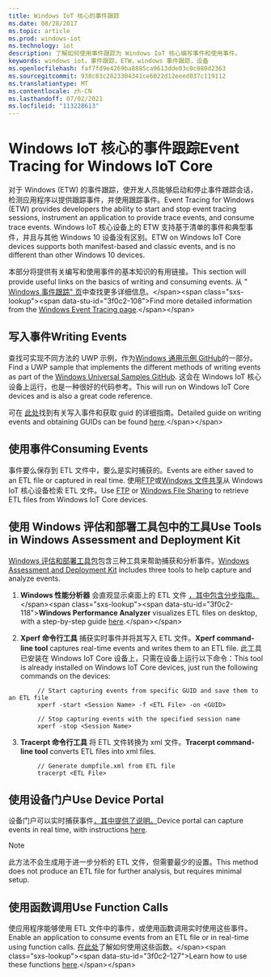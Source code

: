 ```yaml
---
title: Windows IoT 核心的事件跟踪
ms.date: 08/28/2017
ms.topic: article
ms.prod: windows-iot
ms.technology: iot
description: 了解如何使用事件跟踪为 Windows IoT 核心编写事件和使用事件。
keywords: windows iot，事件跟踪，ETW，windows 事件跟踪，设备
ms.openlocfilehash: faf7fd9e4269ba8885ca9613dde03c0c080d2363
ms.sourcegitcommit: 938c83c2823304341ce6022d12eeed037c119112
ms.translationtype: MT
ms.contentlocale: zh-CN
ms.lasthandoff: 07/02/2021
ms.locfileid: "113228613"
---
```

# <a name="event-tracing-for-windows-iot-core"></a><span data-ttu-id="3f0c2-104">Windows IoT 核心的事件跟踪</span><span class="sxs-lookup"><span data-stu-id="3f0c2-104">Event Tracing for Windows IoT Core</span></span>

<span data-ttu-id="3f0c2-105">对于 Windows (ETW) 的事件跟踪，使开发人员能够启动和停止事件跟踪会话，检测应用程序以提供跟踪事件，并使用跟踪事件。</span><span class="sxs-lookup"><span data-stu-id="3f0c2-105">Event Tracing for Windows (ETW) provides developers the ability to start and stop event tracing sessions, instrument an application to provide trace events, and consume trace events.</span></span>
<span data-ttu-id="3f0c2-106">Windows IoT 核心设备上的 ETW 支持基于清单的事件和典型事件，并且与其他 Windows 10 设备没有区别。</span><span class="sxs-lookup"><span data-stu-id="3f0c2-106">ETW on Windows IoT Core devices supports both manifest-based and classic events, and is no different than other Windows 10 devices.</span></span>

<span data-ttu-id="3f0c2-107">本部分将提供有关编写和使用事件的基本知识的有用链接。</span><span class="sxs-lookup"><span data-stu-id="3f0c2-107">This section will provide useful links on the basics of writing and consuming events.</span></span> <span data-ttu-id="3f0c2-108">从 " [Windows 事件跟踪" 页](https://msdn.microsoft.com/library/windows/desktop/bb968803(v=vs.85).aspx)中查找更多详细信息。</span><span class="sxs-lookup"><span data-stu-id="3f0c2-108">Find more detailed information from the [Windows Event Tracing page](https://msdn.microsoft.com/library/windows/desktop/bb968803(v=vs.85).aspx).</span></span>

## <a name="writing-events"></a><span data-ttu-id="3f0c2-109">写入事件</span><span class="sxs-lookup"><span data-stu-id="3f0c2-109">Writing Events</span></span>

<span data-ttu-id="3f0c2-110">查找可实现不同方法的 UWP 示例，作为[Windows 通用示例 GitHub](https://github.com/Microsoft/Windows-universal-samples/tree/master/Samples/Logging)的一部分。</span><span class="sxs-lookup"><span data-stu-id="3f0c2-110">Find a UWP sample that implements the different methods of writing events as part of the [Windows Universal Samples GitHub](https://github.com/Microsoft/Windows-universal-samples/tree/master/Samples/Logging).</span></span>
<span data-ttu-id="3f0c2-111">这会在 Windows IoT 核心设备上运行，也是一种很好的代码参考。</span><span class="sxs-lookup"><span data-stu-id="3f0c2-111">This will run on Windows IoT Core devices and is also a great code reference.</span></span>

<span data-ttu-id="3f0c2-112">可在 [此处](https://msdn.microsoft.com/library/windows/desktop/aa364161(v=vs.85).aspx)找到有关写入事件和获取 guid 的详细指南。</span><span class="sxs-lookup"><span data-stu-id="3f0c2-112">Detailed guide on writing events and obtaining GUIDs can be found [here](https://msdn.microsoft.com/library/windows/desktop/aa364161(v=vs.85).aspx).</span></span>

## <a name="consuming-events"></a><span data-ttu-id="3f0c2-113">使用事件</span><span class="sxs-lookup"><span data-stu-id="3f0c2-113">Consuming Events</span></span>

<span data-ttu-id="3f0c2-114">事件要么保存到 ETL 文件中，要么是实时捕获的。</span><span class="sxs-lookup"><span data-stu-id="3f0c2-114">Events are either saved to an ETL file or captured in real time.</span></span>
<span data-ttu-id="3f0c2-115">使用[FTP](../connect-your-device/FTP.md)或[Windows 文件共享](../manage-your-device/WindowsFileSharing.md)从 Windows IoT 核心设备检索 ETL 文件。</span><span class="sxs-lookup"><span data-stu-id="3f0c2-115">Use [FTP](../connect-your-device/FTP.md) or [Windows File Sharing](../manage-your-device/WindowsFileSharing.md) to retrieve ETL files from Windows IoT Core devices.</span></span>

## <a name="use-tools-in-windows-assessment-and-deployment-kit"></a><span data-ttu-id="3f0c2-116">使用 Windows 评估和部署工具包中的工具</span><span class="sxs-lookup"><span data-stu-id="3f0c2-116">Use Tools in Windows Assessment and Deployment Kit</span></span>

<span data-ttu-id="3f0c2-117">[Windows 评估和部署工具包](https://go.microsoft.com/fwlink/p/?LinkId=526740)包含三种工具来帮助捕获和分析事件。</span><span class="sxs-lookup"><span data-stu-id="3f0c2-117">[Windows Assessment and Deployment Kit](https://go.microsoft.com/fwlink/p/?LinkId=526740) includes three tools to help capture and analyze events.</span></span>


1. <span data-ttu-id="3f0c2-118">**Windows 性能分析器** 会直观显示桌面上的 ETL 文件 [，其中包含分步指南。](https://msdn.microsoft.com/library/windows/hardware/dn927319(v=vs.85).aspx)</span><span class="sxs-lookup"><span data-stu-id="3f0c2-118">**Windows Performance Analyzer** visualizes ETL files on desktop, with a step-by-step guide [here](https://msdn.microsoft.com/library/windows/hardware/dn927319(v=vs.85).aspx).</span></span>

2. <span data-ttu-id="3f0c2-119">**Xperf 命令行工具** 捕获实时事件并将其写入 ETL 文件。</span><span class="sxs-lookup"><span data-stu-id="3f0c2-119">**Xperf command-line tool** captures real-time events and writes them to an ETL file.</span></span> <span data-ttu-id="3f0c2-120">此工具已安装在 Windows IoT Core 设备上，只需在设备上运行以下命令：</span><span class="sxs-lookup"><span data-stu-id="3f0c2-120">This tool is already installed on Windows IoT Core devices, just run the following commands on the devices:</span></span>
```
        // Start capturing events from specific GUID and save them to an ETL file
        xperf -start <Session Name> -f <ETL File> -on <GUID>

        // Stop capturing events with the specified session name
        xperf -stop <Session Name>
```

3. <span data-ttu-id="3f0c2-121">**Tracerpt 命令行工具** 将 ETL 文件转换为 xml 文件。</span><span class="sxs-lookup"><span data-stu-id="3f0c2-121">**Tracerpt command-line tool** converts ETL files into xml files.</span></span>
```
        // Generate dumpfile.xml from ETL file
        tracerpt <ETL File>
```

## <a name="use-device-portal"></a><span data-ttu-id="3f0c2-122">使用设备门户</span><span class="sxs-lookup"><span data-stu-id="3f0c2-122">Use Device Portal</span></span>

<span data-ttu-id="3f0c2-123">设备门户可以实时捕获事件[，其中提供了说明。](https://msdn.microsoft.com/windows/uwp/debug-test-perf/device-portal)</span><span class="sxs-lookup"><span data-stu-id="3f0c2-123">Device portal can capture events in real time, with instructions [here](https://msdn.microsoft.com/windows/uwp/debug-test-perf/device-portal).</span></span>

> [!NOTE]
> <span data-ttu-id="3f0c2-124">此方法不会生成用于进一步分析的 ETL 文件，但需要最少的设置。</span><span class="sxs-lookup"><span data-stu-id="3f0c2-124">This method does not produce an ETL file for further analysis, but requires minimal setup.</span></span>

## <a name="use-function-calls"></a><span data-ttu-id="3f0c2-125">使用函数调用</span><span class="sxs-lookup"><span data-stu-id="3f0c2-125">Use Function Calls</span></span>

<span data-ttu-id="3f0c2-126">使应用程序能够使用 ETL 文件中的事件，或使用函数调用实时使用这些事件。</span><span class="sxs-lookup"><span data-stu-id="3f0c2-126">Enable an application to consume events from an ETL file or in real-time using function calls.</span></span>
<span data-ttu-id="3f0c2-127">[在此处](https://msdn.microsoft.com/library/windows/desktop/aa363692(v=vs.85).aspx)了解如何使用这些函数。</span><span class="sxs-lookup"><span data-stu-id="3f0c2-127">Learn how to use these functions [here](https://msdn.microsoft.com/library/windows/desktop/aa363692(v=vs.85).aspx).</span></span>

